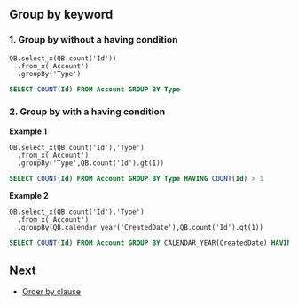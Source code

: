 ## Group by keyword

### 1. Group by without a having condition
  ```apex
  QB.select_x(QB.count('Id'))
    .from_x('Account')
    .groupBy('Type')
  ```
  ```sql
  SELECT COUNT(Id) FROM Account GROUP BY Type
  ```
  
### 2. Group by with a having condition  

**Example 1**

  ```apex
  QB.select_x(QB.count('Id'),'Type')
    .from_x('Account')
    .groupBy('Type',QB.count('Id').gt(1))
  ```
  ```sql
  SELECT COUNT(Id) FROM Account GROUP BY Type HAVING COUNT(Id) > 1
  ```

**Example 2**

  ```apex
  QB.select_x(QB.count('Id'),'Type')
    .from_x('Account')
    .groupBy(QB.calendar_year('CreatedDate'),QB.count('Id').gt(1))
  ```
  ```sql
  SELECT COUNT(Id) FROM Account GROUP BY CALENDAR_YEAR(CreatedDate) HAVING COUNT(Id) > 1
  ```

## Next

* [Order by clause](ORDERBY.md) 
